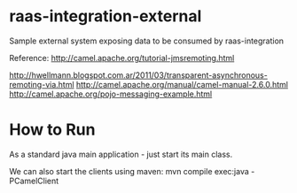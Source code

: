raas-integration-external
=========================

Sample external system exposing data to be consumed by raas-integration

Reference: http://camel.apache.org/tutorial-jmsremoting.html

http://hwellmann.blogspot.com.ar/2011/03/transparent-asynchronous-remoting-via.html
http://camel.apache.org/manual/camel-manual-2.6.0.html
http://camel.apache.org/pojo-messaging-example.html

How to Run
==========
As a standard java main application - just start its main class.

We can also start the clients using maven:
mvn compile exec:java -PCamelClient